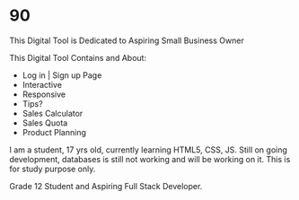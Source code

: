 # 90

This Digital Tool is Dedicated to Aspiring Small Business Owner

This Digital Tool Contains and About:
- Log in | Sign up Page
- Interactive
- Responsive
- Tips?
- Sales Calculator
- Sales Quota
- Product Planning


I am a student, 17 yrs old, currently learning HTML5, CSS, JS.
Still on going development, databases is still not working and will be working on it.
This is for study purpose only.


Grade 12 Student and Aspiring Full Stack Developer.
